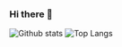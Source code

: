 ### Hi there 👋

<!--
 
- 👨🏻‍💻 I study information systems at UC Berkeley's I school. 
- 👯 I’m looking to collaborate on Kaggle competitions. 
- 📫 How to reach me: dryanfurman (at) gmail.
- 🏄🏻‍♂️ Fun fact: I love surfing and the ocean!

-->

![Github stats](https://github-readme-stats.vercel.app/api?username=daniel-furman)
![Top Langs](https://github-readme-stats.vercel.app/api/top-langs/?username=daniel-furmana&langs_count=5)



